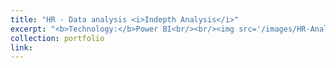 ```yaml
---
title: "HR - Data analysis <i>Indepth Analysis</i>"
excerpt: "<b>Technology:</b>Power BI<br/><br/><img src='/images/HR-Analytics.png'><br/>Data Analysis <i>HR analysis</i>"
collection: portfolio
link: 
---
```

